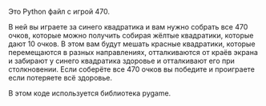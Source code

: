 Это Python файл с игрой 470.

В ней вы играете за синего квадратика и вам нужно собрать все 470 очков, которые можно получить собирая жёлтые квадратики, которые дают 10 очков.
В этом вам будут мешать красные квадратики, которые перемещаются в разных направлениях, отталкиваются от краёв экрана и забирают у синего квадратика здоровье и отталкивают его при столкновении.
Если соберёте все 470 очков вы победите и проиграете если потеряете всё здоровье.

В этом коде используется библиотека pygame.
